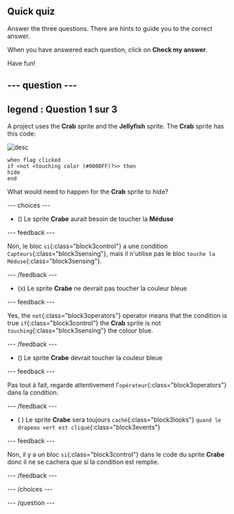 ## Quick quiz

Answer the three questions. There are hints to guide you to the correct answer.

When you have answered each question, click on **Check my answer**.

Have fun!

--- question ---
---
legend : Question 1 sur 3
---

A project uses the **Crab** sprite and the **Jellyfish** sprite. The **Crab** sprite has this code:

![desc](images/crab-icon.png)

```blocks3
when flag clicked
if <not <touching color (#0000FF)?>> then
hide
end
```

What would need to happen for the **Crab** sprite to hide?

--- choices ---

- () Le sprite **Crabe** aurait besoin de toucher la **Méduse**

 --- feedback ---

 Non, le bloc `si`{:class="block3control"} a une condition `Capteurs`{:class="block3sensing"}, mais il n'utilise pas le bloc `touche la Méduse`{:class="block3sensing"}.

 --- /feedback ---

- (x) Le sprite **Crabe** ne devrait pas toucher la couleur bleue

 --- feedback ---

Yes, the `not`{:class="block3operators"} operator means that the condition is true `if`{:class="block3control"} the **Crab** sprite is not `touching`{:class="block3sensing"} the colour blue.

 --- /feedback ---

- () Le sprite **Crabe** devrait toucher la couleur bleue

 --- feedback ---

 Pas tout à fait, regarde attentivement l'`opérateur`{:class="block3operators"} dans la condition.

 --- /feedback ---

- ( ) Le sprite **Crabe** sera toujours `caché`{:class="block3looks"} `quand le drapeau vert est cliqué`{:class="block3events"}

 --- feedback ---

 Non, il y a un bloc `si`{:class="block3control"} dans le code du sprite **Crabe** donc il ne se cachera que si la condition est remplie.

 --- /feedback ---

--- /choices ---

--- /question ---
